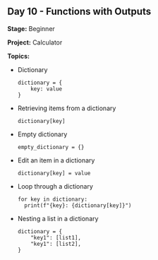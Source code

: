 ## Day 10 - Functions with Outputs

**Stage:** Beginner

**Project:** Calculator

**Topics:**
* Dictionary
  ```
  dictionary = {
      key: value
  }
  ```
* Retrieving items from a dictionary
  ```
  dictionary[key]
  ```
* Empty dictionary
  ```
  empty_dictionary = {}
  ```
* Edit an item in a dictionary
  ```
  dictionary[key] = value
  ```
* Loop through a dictionary
  ```
  for key in dictionary:
    print(f"{key}: {dictionary[key]}")
  ```
* Nesting a list in a dictionary
  ```
  dictionary = {
      "key1": [list1],
      "key1": [list2],
  }
  ```
